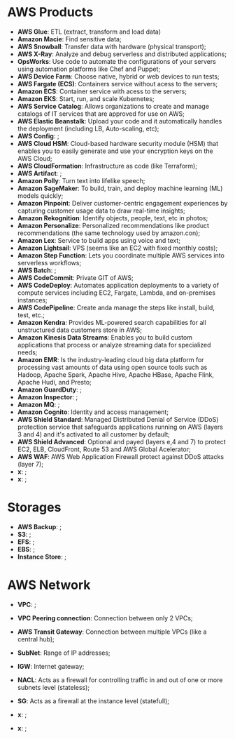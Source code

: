 # AWS Products

- **AWS Glue**: ETL (extract, transform and load data)
- **Amazon Macie**: Find sensitive data;
- **AWS Snowball**: Transfer data with hardware (physical transport);
- **AWS X-Ray**: Analyze and debug serverless and distributed applications;
- **OpsWorks**: Use code to automate the configurations of your servers using automation platforms like Chef and Puppet;
- **AWS Device Farm**: Choose native, hybrid or web devices to run tests;
- **AWS Fargate (ECS)**: Containers service without acess to the servers;
- **Amazon ECS**: Container service with acess to the servers;
- **Amazon EKS**: Start, run, and scale Kubernetes;
- **AWS Service Catalog**: Allows organizations to create and manage catalogs of IT services that are approved for use on AWS;
- **AWS Elastic Beanstalk**: Upload your code and it automatically handles the deployment (including LB, Auto-scaling, etc);
- **AWS Config**: ;
- **AWS Cloud HSM**: Cloud-based hardware security module (HSM) that enables you to easily generate and use your encryption keys on the AWS Cloud;
- **AWS CloudFormation**: Infrastructure as code (like Terraform);
- **AWS Artifact**: ;
- **Amazon Polly**: Turn text into lifelike speech;
- **Amazon SageMaker**: To build, train, and deploy machine learning (ML) models quickly;
- **Amazon Pinpoint**: Deliver customer-centric engagement experiences by capturing customer usage data to draw real-time insights;
- **Amazon Rekognition**: Identify objects, people, text, etc in photos;
- **Amazon Personalize**: Personalized recommendations like product recommendations (the same technology used by amazon.con);
- **Amazon Lex**: Service to build apps using voice and text;
- **Amazon Lightsail**: VPS (seems like an EC2 with fixed monthly costs);
- **Amazon Step Function**: Lets you coordinate multiple AWS services into serverless workflows;
- **AWS Batch**: ;
- **AWS CodeCommit**: Private GIT of AWS;
- **AWS CodeDeploy**: Automates application deployments to a variety of compute services including EC2, Fargate, Lambda, and on-premises instances;
- **AWS CodePipeline**: Create anda manage the steps like install, build, test, etc.;
- **Amazon Kendra**: Provides ML-powered search capabilities for all unstructured data customers store in AWS;
- **Amazon Kinesis Data Streams**: Enables you to build custom applications that process or analyze streaming data for specialized needs;
- **Amazon EMR**: Is the industry-leading cloud big data platform for processing vast amounts of data using open source tools such as Hadoop, Apache Spark, Apache Hive, Apache HBase, Apache Flink, Apache Hudi, and Presto;
- **Amazon GuardDuty**: ;
- **Amazon Inspector**: ;
- **Amazon MQ**: ;
- **Amazon Cognito**: Identity and access management;
- **AWS Shield Standard**: Managed Distributed Denial of Service (DDoS) protection service that safeguards applications running on AWS (layers 3 and 4) and it's activated to all customer by default;
- **AWS Shield Advanced**: Optional and payed (layers e,4 and 7) to protect EC2, ELB, CloudFront, Route 53 and AWS Global Acelerator;
- **AWS WAF**: AWS Web Application Firewall protect against DDoS attacks (layer 7);
- **x**: ;
- **x**: ;

# Storages

- **AWS Backup**: ;
- **S3**: ;
- **EFS**: ;
- **EBS**: ;
- **Instance Store**: ;

# AWS Network

- **VPC**: ;
- **VPC Peering connection**: Connection between only 2 VPCs;
- **AWS Transit Gateway**: Connection between multiple VPCs (like a central hub);
- **SubNet**: Range of IP addresses;
- **IGW**: Internet gateway;
- **NACL**: Acts as a firewall for controlling traffic in and out of one or more subnets level (stateless);
- **SG**: Acts as a firewall at the instance level (statefull);

- **x**: ;
- **x**: ;
